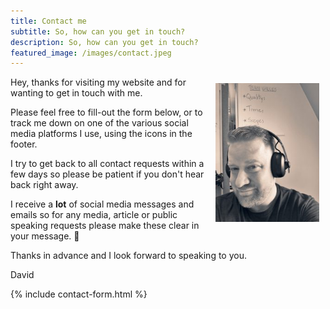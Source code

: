 ```yaml
---
title: Contact me
subtitle: So, how can you get in touch?
description: So, how can you get in touch?
featured_image: /images/contact.jpeg
---
```



<img src="images/posts/ACS_0139-225x300.jpg" alt="Photo of David Williams" style="float:right; width:33%; margin:10px;" />

Hey, thanks for visiting my website and for wanting to get in touch with me.

Please feel free to fill-out the form below, or to track me down on one of the various social media platforms I use, using the icons in the footer.

I try to get back to all contact requests within a few days so please be patient if you don't hear back right away.

I receive a **lot** of social media messages and emails so for any media, article or public speaking requests please make these clear in your message. 🙂

Thanks in advance and I look forward to speaking to you.

David

{% include contact-form.html %}
